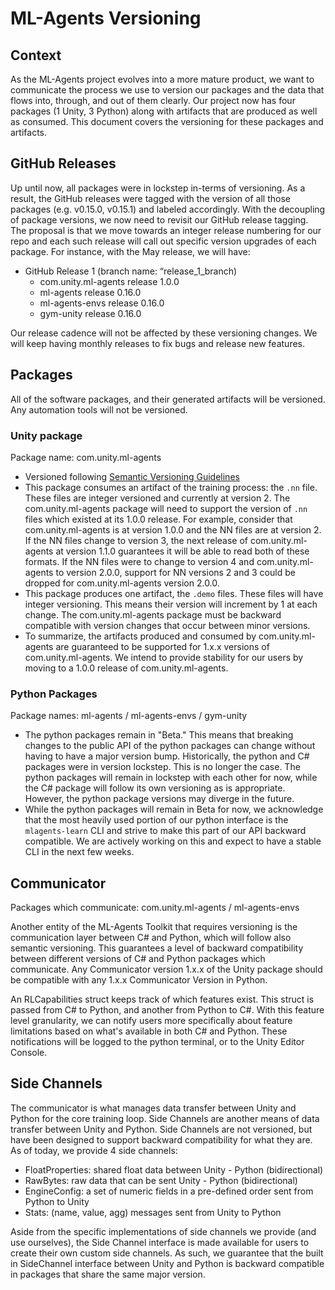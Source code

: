# ML-Agents Versioning

## Context
As the ML-Agents project evolves into a more mature product, we want to communicate the process
we use to version our packages and the data that flows into, through, and out of them clearly.
Our project now has four packages (1 Unity, 3 Python) along with artifacts that are produced as
well as consumed.  This document covers the versioning for these packages and artifacts.

## GitHub Releases
Up until now, all packages were in lockstep in-terms of versioning. As a result, the GitHub releases
were tagged with the version of all those packages (e.g. v0.15.0, v0.15.1) and labeled accordingly.
With the decoupling of package versions, we now need to revisit our GitHub release tagging.
The proposal is that we move towards an integer release numbering for our repo and each such
release will call out specific version upgrades of each package. For instance, with the May release,
we will have:
- GitHub Release 1 (branch name: “release_1_branch)
  - com.unity.ml-agents release 1.0.0
  - ml-agents release 0.16.0
  - ml-agents-envs release 0.16.0
  - gym-unity release 0.16.0

Our release cadence will not be affected by these versioning changes.  We will keep having
monthly releases to fix bugs and release new features.

## Packages
All of the software packages, and their generated artifacts will be versioned.  Any automation
tools will not be versioned.

### Unity package
Package name: com.unity.ml-agents
- Versioned following [Semantic Versioning Guidelines](https://www.semver.org)
- This package consumes an artifact of the training process: the `.nn` file.  These files
    are integer versioned and currently at version 2. The com.unity.ml-agents package
    will need to support the version of `.nn` files which existed at its 1.0.0 release.
    For example, consider that com.unity.ml-agents is at version 1.0.0 and the NN files
    are at version 2.  If the NN files change to version 3, the next release of
    com.unity.ml-agents at version 1.1.0 guarantees it will be able to read both of these
    formats.  If the NN files were to change to version 4 and com.unity.ml-agents to
    version 2.0.0, support for NN versions 2 and 3 could be dropped for com.unity.ml-agents
    version 2.0.0.
- This package produces one artifact, the `.demo` files.  These files will have integer
    versioning. This means their version will increment by 1 at each change.  The
    com.unity.ml-agents package must be backward compatible with version changes
    that occur between minor versions.
- To summarize, the artifacts produced and consumed by com.unity.ml-agents are guaranteed
    to be supported for 1.x.x versions of com.unity.ml-agents.  We intend to provide stability
    for our users by moving to a 1.0.0 release of com.unity.ml-agents.


### Python Packages
Package names: ml-agents / ml-agents-envs / gym-unity
- The python packages remain in "Beta."  This means that breaking changes to the public
    API of the python packages can change without having to have a major version bump.
    Historically, the python and C# packages were in version lockstep.  This is no longer
    the case.  The python packages will remain in lockstep with each other for now, while the
    C# package will follow its own versioning as is appropriate.  However, the python package
    versions may diverge in the future.
- While the python packages will remain in Beta for now, we acknowledge that the most
    heavily used portion of our python interface is the `mlagents-learn` CLI and strive
    to make this part of our API backward compatible. We are actively working on this and
    expect to have a stable CLI in the next few weeks.

## Communicator

Packages which communicate: com.unity.ml-agents / ml-agents-envs

Another entity of the ML-Agents Toolkit that requires versioning is the communication layer
between C# and Python, which will follow also semantic versioning.  This guarantees a level of
backward compatibility between different versions of C# and Python packages which communicate.
Any Communicator version 1.x.x of the Unity package should be compatible with any 1.x.x
Communicator Version in Python.

An RLCapabilities struct keeps track of which features exist. This struct is passed from C# to
Python, and another from Python to C#.  With this feature level granularity, we can notify users
more specifically about feature limitations based on what's available in both C# and Python.
These notifications will be logged to the python terminal, or to the Unity Editor Console.


## Side Channels

The communicator is what manages data transfer between Unity and Python for the core
training loop. Side Channels are another means of data transfer between Unity and Python.
Side Channels are not versioned, but have been designed to support backward compatibility
for what they are. As of today, we provide 4 side channels:
- FloatProperties: shared float data between Unity - Python (bidirectional)
- RawBytes: raw data that can be sent Unity - Python (bidirectional)
- EngineConfig: a set of numeric fields in a pre-defined order sent from Python to Unity
- Stats: (name, value, agg) messages sent from Unity to Python

Aside from the specific implementations of side channels we provide (and use ourselves),
the Side Channel interface is made available for users to create their own custom side
channels. As such, we guarantee that the built in SideChannel interface between Unity and
Python is backward compatible in packages that share the same major version.

